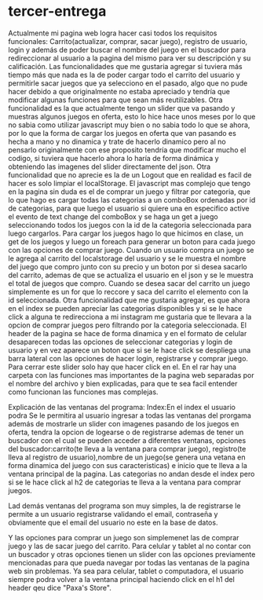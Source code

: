 # tercer-entrega
Actualmente mi pagina web logra hacer casi todos los requisitos funcionales: Carrito(actualizar, comprar, sacar juego), registro de usuario, login y además de poder buscar el nombre del juego en el buscador para redireccionar al usuario a la pagina del mismo para ver su descripción y su calificación.
Las funcionalidades que me gustaria agregar si tuviera más tiempo más que nada es la de poder cargar todo el carrito del usuario y permitirle sacar juegos que ya selecciono en el pasado, algo que no pude hacer debido a que originalmente no estaba apreciado y tendría que modificar algunas funciones para que sean más reutilizables.
Otra funcionalidad es la que actualmente tengo un slider que va pasando y muestras algunos juegos en oferta, esto lo hice hace unos meses por lo que no sabia como utilizar javascript muy bien o no sabia todo lo que se ahora, por lo que la forma de cargar los juegos en oferta que van pasando es hecha a mano y no dinamica y trate de hacerlo dinamico pero al no pensarlo originalmente con ese proposito tendría que modificar mucho el codigo, si tuviera que hacerlo ahora lo haría de forma dinámica 
y obteniendo las imagenes del slider directamente del json.
Otra funcionalidad que no aprecie es la de un Logout que en realidad es facil de hacer es solo limpiar el localStorage.
El javascript mas complejo que tengo en la pagina sin duda es el de comprar un juego y filtrar por categoria, que lo que hago es cargar todas las categorias a un comboBox ordenadas por id de categorias, para que luego el usuario si quiere una en especifico active el evento de text change del comboBox y se haga un get a juego seleccionando todos los juegos con la id de la categoria seleccionada para luego cargarlos. Para cargar los juegos hago lo que hicimos en clase, un get de los juegos y luego un foreach para generar un boton para cada juego con las opciones de comprar juego.
Cuando un usuario compra un juego se le agrega al carrito del localstorage del usuario y se le muestra el nombre del juego que compro junto con su precio y un boton por si desea sacarlo del carrito, ademas de que se actualiza el usuario en el json y se le muestra el total de juegos que compro.
Cuando se desea sacar del carrito un juego simplemente es un for que lo reccore y saca del carrito el elemento con la id seleccionada.
Otra funcionalidad que me gustaria agregar, es que ahora en el index se pueden apreciar las categorias disponibles y si se le hace click a alguna te redirecciona a mi instagram me gustaria que te llevara a la opcion de comprar juegos pero filtrando por la categoria seleccionada.
El header de la pagina se hace de forma dinamica y en el formato de celular desaparecen todas las opciones de seleccionar categorias y login de usuario y en vez aparece un boton que si se le hace click se despliega una barra lateral con las opciones de hacer login, registrarse y comprar juego. Para cerrar este slider solo hay que hacer click en el.
En el rar hay una carpeta con  las funciones mas importantes de la pagina web separadas por el nombre del archivo y bien explicadas, para que te sea facil entender como funcionan las funciones mas complejas.


Explicación de las ventanas del programa:
Index:En el index el usuario podra 
Se le permitira al usuario ingresar a todas las ventanas del prorgama además de mostrarle un slider con imagenes pasando de los juegos en oferta, tendra la opcion de logearse o de registrarse ademas de tener un buscador con el cual se pueden acceder a diferentes ventanas, opciones del buscador:carrito(te lleva a la ventana para comprar juego), registro(te lleva al registro de usuario),nombre de un juego(se genera una vetana en forma dinamica del juego con sus caracteristicas) e inicio que te lleva a la ventana principal de la pagina.
Las categorias no andan desde el index pero si se le hace click al h2 de categorias te lleva a la ventana para comprar juegos.

Lad demás ventanas del programa son muy simples, la de registrarse le permite a un usuario registrarse validando el email, contraseña y obviamente que el email del usuario no este en la base de datos.

Y las opciones para comprar un juego son simplemenet las de comprar juego y las de sacar juego del carrito.
Para celular y tablet al no contar con un buscador y otras opciones tienen un slider con las opciones previamente mencionadas para que pueda navegar por todas las ventanas de la pagina web sin problemas.
Ya sea para celular, tablet o computadora, el usuario siempre podra volver a la ventana principal haciendo click en el h1 del header qeu dice "Paxa's Store".
